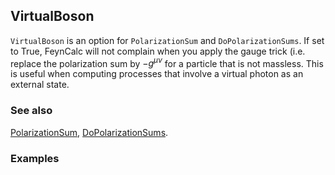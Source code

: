## VirtualBoson

`VirtualBoson` is an option for `PolarizationSum` and `DoPolarizationSums`. If set to True, FeynCalc will not complain when you apply the gauge trick (i.e. replace the polarization sum by $- g^{\mu \nu}$ for a particle that is not massless. This is useful when computing processes that involve a virtual photon as an external state.

### See also

[PolarizationSum](PolarizationSum), [DoPolarizationSums](DoPolarizationSums).

### Examples
